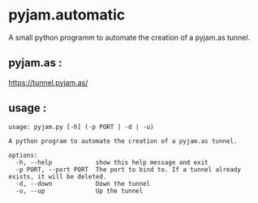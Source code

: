 # pyjam.automatic
A small python programm to automate the creation of a pyjam.as tunnel.

## pyjam.as :
https://tunnel.pyjam.as/

## usage : 

```
usage: pyjam.py [-h] (-p PORT | -d | -u)

A python program to automate the creation of a pyjam.as tunnel.

options:
  -h, --help            show this help message and exit
  -p PORT, --port PORT  The port to bind to. If a tunnel already exists, it will be deleted.
  -d, --down            Down the tunnel
  -u, --up              Up the tunnel
```
